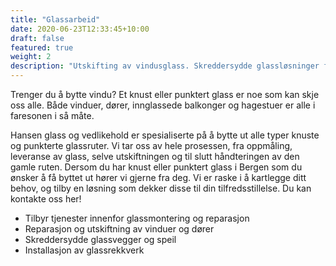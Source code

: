 ```yaml
---
title: "Glassarbeid"
date: 2020-06-23T12:33:45+10:00
draft: false
featured: true
weight: 2
description: "Utskifting av vindusglass. Skreddersydde glassløsninger for både innvendig og utvendig bruk"
---
```


Trenger du å bytte vindu? Et knust eller punktert glass er noe som kan skje oss alle. Både vinduer, dører, innglassede balkonger og hagestuer er alle i faresonen i så måte.

Hansen glass og vedlikehold er spesialiserte på å bytte ut alle typer knuste og punkterte glassruter. Vi tar oss av hele prosessen, fra oppmåling, leveranse av glass, selve utskiftningen og til slutt håndteringen av den gamle ruten.
Dersom du har knust eller punktert glass i Bergen som du ønsker å få byttet ut hører vi gjerne fra deg. Vi er raske i å kartlegge ditt behov, og tilby en løsning som dekker disse til din tilfredsstillelse. Du kan kontakte oss her!

- Tilbyr tjenester innenfor glassmontering og reparasjon
- Reparasjon og utskiftning av vinduer og dører
- Skreddersydde glassvegger og speil
- Installasjon av glassrekkverk
